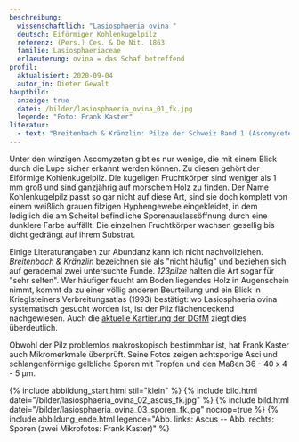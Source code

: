 ```yaml
---
beschreibung:
  wissenschaftlich: "Lasiosphaeria ovina "
  deutsch: Eiförmiger Kohlenkugelpilz
  referenz: (Pers.) Ces. & De Nit. 1863
  familie: Lasiosphaeriaceae
  erlaeuterung: ovina = das Schaf betreffend
profil:
  aktualisiert: 2020-09-04
  autor_in: Dieter Gewalt
hauptbild:
  anzeige: true
  datei: /bilder/lasiosphaeria_ovina_01_fk.jpg
  legende: "Foto: Frank Kaster"
literatur:
  - text: "Breitenbach & Kränzlin: Pilze der Schweiz Band 1 (Ascomyceten) Nr. 335"
---
```

Unter den winzigen Ascomyzeten gibt es nur wenige, die mit einem Blick durch die Lupe sicher erkannt werden können. Zu diesen gehört der Eiförmige Kohlenkugelpilz. Die kugeligen Fruchtkörper sind weniger als 1 mm groß und sind ganzjährig auf morschem Holz zu finden. Der Name Kohlenkugelpilz passt so gar nicht auf diese Art, sind sie doch komplett von einem weißlich grauen filzigen Hyphengewebe eingekleidet, in dem lediglich die am Scheitel befindliche Sporenauslassöffnung durch eine dunklere Farbe auffällt. Die einzelnen Fruchtkörper wachsen gesellig bis dicht gedrängt auf ihrem Substrat. 

Einige Literaturangaben zur Abundanz kann ich nicht nachvollziehen. *Breitenbach & Kränzlin* bezeichnen sie als "nicht häufig" und beziehen sich auf gerademal zwei untersuchte Funde. *123pilze* halten die Art sogar für "sehr selten". Wer häufiger feucht am Boden liegendes Holz in Augenschein nimmt, kommt da zu einer völlig anderen Beurteilung und ein Blick in Krieglsteiners Verbreitungsatlas (1993) bestätigt: wo Lasiosphaeria ovina systematisch gesucht worden ist, ist der Pilz flächendeckend nachgewiesen. Auch die [aktuelle Kartierung der DGfM](http://www.pilze-deutschland.de/organismen/lasiosphaeria-ovina-fr-ces-de-not-1863) ziegt dies überdeutlich.

Obwohl der Pilz problemlos makroskopisch bestimmbar ist, hat Frank Kaster auch Mikromerkmale überprüft. Seine Fotos zeigen achtsporige Asci und schlangenförmige gelbliche Sporen mit Tropfen und den Maßen 36 - 40 x 4 - 5 µm.

{% include abbildung_start.html stil="klein" %}
{% include bild.html datei="/bilder/lasiosphaeria_ovina_02_ascus_fk.jpg" %}
{% include bild.html datei="/bilder/lasiosphaeria_ovina_03_sporen_fk.jpg" nocrop=true %}
{% include abbildung_ende.html legende="Abb. links: Ascus -- Abb. rechts: Sporen (zwei Mikrofotos: Frank Kaster)" %}